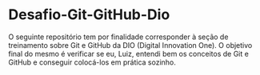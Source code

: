 # Desafio-Git-GitHub-Dio
O seguinte repositório tem por finalidade corresponder à seção de treinamento sobre Git e GitHub da DIO (Digital Innovation One).
O objetivo final do mesmo é verificar se eu, Luiz, entendi bem os conceitos de Git e GitHub e conseguir colocá-los em prática sozinho.
